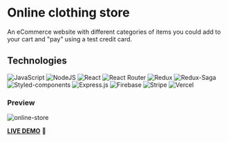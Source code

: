 # Online clothing store

An eCommerce website with different categories of items you could add to your cart and "pay" using a test credit card.

## Technologies
![JavaScript](https://img.shields.io/badge/JavaScript-F7DF1E.svg?style=for-the-badge&logo=JavaScript&logoColor=black)
![NodeJS](https://img.shields.io/badge/Node.js-339933.svg?style=for-the-badge&logo=nodedotjs&logoColor=white)
![React](https://img.shields.io/badge/React-61DAFB.svg?style=for-the-badge&logo=React&logoColor=black)
![React Router](https://img.shields.io/badge/React%20Router-CA4245.svg?style=for-the-badge&logo=React-Router&logoColor=white)
![Redux](https://img.shields.io/badge/Redux-764ABC.svg?style=for-the-badge&logo=Redux&logoColor=white)
![Redux-Saga](https://img.shields.io/badge/ReduxSaga-999999.svg?style=for-the-badge&logo=Redux-Saga&logoColor=white)
![Styled-components](https://img.shields.io/badge/styledcomponents-DB7093.svg?style=for-the-badge&logo=styled-components&logoColor=white)
![Express.js](https://img.shields.io/badge/express.js-%23404d59.svg?style=for-the-badge&logo=express&logoColor=%2361DAFB)
![Firebase](https://img.shields.io/badge/Firebase-FFCA28.svg?style=for-the-badge&logo=Firebase&logoColor=black)
![Stripe](https://img.shields.io/badge/Stripe-008CDD.svg?style=for-the-badge&logo=Stripe&logoColor=white)
![Vercel](https://img.shields.io/badge/Vercel-000000.svg?style=for-the-badge&logo=Vercel&logoColor=white)

### Preview
![online-store](https://user-images.githubusercontent.com/47517329/209464970-95f6774a-6cad-470e-af08-ff369b9ea775.gif)

[**LIVE DEMO**](https://online-clothing-store-bonamente.vercel.app/) :eyes:
